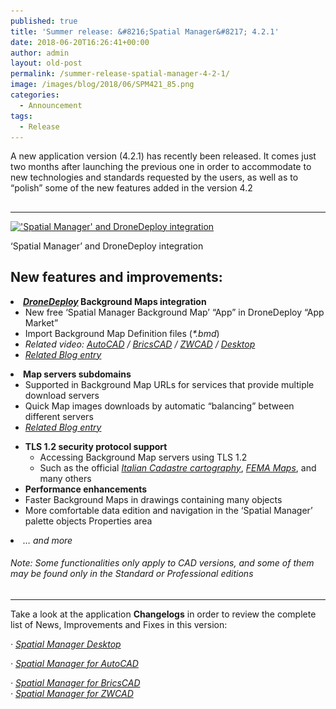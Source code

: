 ```yaml
---
published: true
title: 'Summer release: &#8216;Spatial Manager&#8217; 4.2.1'
date: 2018-06-20T16:26:41+00:00
author: admin
layout: old-post
permalink: /summer-release-spatial-manager-4-2-1/
image: /images/blog/2018/06/SPM421_85.png
categories:
  - Announcement
tags:
  - Release
---
```

<p>
  A new application version (4.2.1) has recently been released. It comes just two months after launching the previous one in order to accommodate to new technologies and standards requested by the users, as well as to &#8220;polish&#8221; some of the new features added in the version 4.2
</p>

<p>
  <!--more-->
</p>

<h2>
</h2>

* * *

<div>
  <a href="/images/blog/2018/06/SPM421_DroneDeploy.png" target="_blank" rel="nofollow"><img src="/images/blog/2018/06/SPM421_DroneDeploy-1024x576.png" alt="'Spatial Manager' and DroneDeploy integration" width="625" height="352" srcset="/images/blog/2018/06/SPM421_DroneDeploy-1024x576.png 1024w, /images/blog/2018/06/SPM421_DroneDeploy-300x169.png 300w, /images/blog/2018/06/SPM421_DroneDeploy-768x432.png 768w, /images/blog/2018/06/SPM421_DroneDeploy-624x351.png 624w, /images/blog/2018/06/SPM421_DroneDeploy.png 1280w" sizes="(max-width: 625px) 100vw, 625px" /></a>
  
  <p>
    &#8216;Spatial Manager&#8217; and DroneDeploy integration
  </p>
</div>

<h2>
</h2>

<h2>
  <span>New features and improvements:</span>
</h2>

<li>
  <strong><span><a href="http://www.dronedeploy.com/" target="_blank" rel="nofollow"><em>DroneDeploy</em></a></span><span> Background Maps integration</span></strong> <ul>
    <li>
      New free &#8216;Spatial Manager Background Map&#8217; &#8220;App&#8221; in DroneDeploy &#8220;App Market&#8221;
    </li>
    <li>
      Import Background Map Definition files (<i>*.bmd</i>)
    </li>
    <li>
      <em>Related video: <a href="https://youtu.be/ijNKzdyChx0?rel=0" target="_blank" rel="nofollow"><span><span>AutoCAD</span></span></a> / <a href="https://youtu.be/UcXFtTWDGK8?rel=0" target="_blank" rel="nofollow"><span><span>BricsCAD</span></span></a> / <a href="https://youtu.be/nW8kkOOLR6k?rel=0" target="_blank" rel="nofollow"><span><span>ZWCAD</span></span></a><span> / </span><a href="https://youtu.be/CAayAPTijWA?rel=0" target="_blank" rel="nofollow"><span><span><span>Desktop</span></span></span></a></em>
    </li>
    <li>
      <a href="http://www.spatialmanager.com/dronedeploy-integration/" target="_blank" rel="nofollow"><span><em>Related Blog entry</em></span></a>
    </li>
  </ul>
</li>

<li>
  <strong><span>Map servers subdomains</span></strong> <ul>
    <li>
      Supported in Background Map URLs for services that provide multiple download servers
    </li>
    <li>
      Quick Map images downloads by automatic &#8220;balancing&#8221; between different servers
    </li>
    <li>
      <a href="http://www.spatialmanager.com/map_servers_sub-domains/" target="_blank" rel="nofollow"><span><em>Related Blog entry</em></span></a>
    </li>
  </ul>
</li>

  * **<span>TLS 1.2 security protocol support</span>** 
      * Accessing Background Map servers using TLS 1.2
      * Such as the official <span><em><a href="http://www.agenziaentrate.gov.it/wps/content/Nsilib/Nsi/Schede/FabbricatiTerreni/Consultazione+cartografia+catastale/" target="_blank" rel="nofollow">Italian Cadastre cartography</a></em></span>, <a href="https://www.fema.gov/" target="_blank" rel="nofollow"><span><em>FEMA Maps</em></span></a>, and many others
  * **<span>Performance enhancements</span>** 
    <li>
      Faster Background Maps in drawings containing many objects
    </li>
    <li>
      More comfortable data edition and navigation in the &#8216;Spatial Manager&#8217; palette objects Properties area
    </li>
<li>
  <em>&#8230; and more</em>
</li>

###### _Note: Some functionalities only apply to CAD versions, and some of them may be found only in the Standard or Professional editions_

<h2>
</h2>

* * *

Take a look at the application **Changelogs** in order to review the complete list of News, Improvements and Fixes in this version:

_· <a href="http://wiki.spatialmanager.com/index.php/Spatial_Manager_Desktop%E2%84%A2_Changelog" target="_blank" rel="nofollow">Spatial Manager Desktop</a>_
  
 _· <a href="http://wiki.spatialmanager.com/index.php/Spatial_Manager%E2%84%A2_for_AutoCAD_Changelog" target="_blank" rel="nofollow">Spatial Manager for AutoCAD</a>_
  
 _· <a href="http://wiki.spatialmanager.com/index.php/Spatial_Manager%E2%84%A2_for_BricsCAD_Changelog" target="_blank" rel="nofollow">Spatial Manager for BricsCAD<br /> </a>· <a href="http://wiki.spatialmanager.com/index.php/Spatial_Manager%E2%84%A2_for_ZWCAD_Changelog" target="_blank" rel="nofollow">Spatial Manager for ZWCAD</a>_